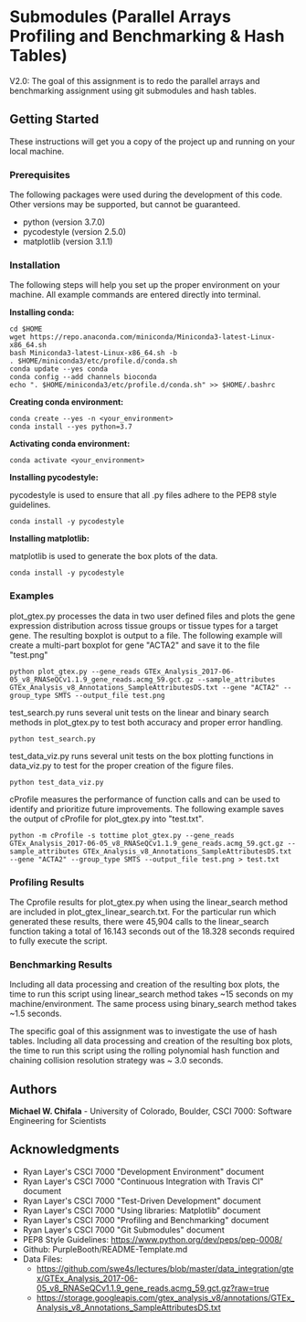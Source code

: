 # Submodules (Parallel Arrays Profiling and Benchmarking & Hash Tables)
V2.0: The goal of this assignment is to redo the parallel arrays and benchmarking assignment using git submodules and hash tables.

## Getting Started

These instructions will get you a copy of the project up and running on your local machine.

### Prerequisites

The following packages were used during the development of this code. Other versions may be supported, but cannot be guaranteed.

- python (version 3.7.0)
- pycodestyle (version 2.5.0)
- matplotlib (version 3.1.1)

### Installation

The following steps will help you set up the proper environment on your machine. All example commands are entered directly into terminal.

**Installing conda:**

```
cd $HOME
wget https://repo.anaconda.com/miniconda/Miniconda3-latest-Linux-x86_64.sh
bash Miniconda3-latest-Linux-x86_64.sh -b
. $HOME/miniconda3/etc/profile.d/conda.sh
conda update --yes conda
conda config --add channels bioconda
echo ". $HOME/miniconda3/etc/profile.d/conda.sh" >> $HOME/.bashrc
```

**Creating conda environment:**

```
conda create --yes -n <your_environment>
conda install --yes python=3.7
```

**Activating conda environment:**

```
conda activate <your_environment>
```

**Installing pycodestyle:**

pycodestyle is used to ensure that all .py files adhere to the PEP8 style guidelines.

```
conda install -y pycodestyle
```

**Installing matplotlib:**

matplotlib is used to generate the box plots of the data.

```
conda install -y pycodestyle
```

### Examples
plot_gtex.py processes the data in two user defined files and plots the gene expression distribution across tissue groups or tissue types for a target gene. The resulting boxplot is output to a file. The following example will create a multi-part boxplot for gene "ACTA2" and save it to the file "test.png"

```
python plot_gtex.py --gene_reads GTEx_Analysis_2017-06-05_v8_RNASeQCv1.1.9_gene_reads.acmg_59.gct.gz --sample_attributes GTEx_Analysis_v8_Annotations_SampleAttributesDS.txt --gene "ACTA2" --group_type SMTS --output_file test.png
```

test_search.py runs several unit tests on the linear and binary search methods in plot_gtex.py to test both accuracy and proper error handling.

```
python test_search.py
```

test_data_viz.py runs several unit tests on the box plotting functions in data_viz.py to test for the proper creation of the figure files.

```
python test_data_viz.py
```

cProfile measures the performance of function calls and can be used to identify and prioritize future improvements. The following example saves the output of cProfile for plot_gtex.py into "test.txt".

```
python -m cProfile -s tottime plot_gtex.py --gene_reads GTEx_Analysis_2017-06-05_v8_RNASeQCv1.1.9_gene_reads.acmg_59.gct.gz --sample_attributes GTEx_Analysis_v8_Annotations_SampleAttributesDS.txt --gene "ACTA2" --group_type SMTS --output_file test.png > test.txt
```

### Profiling Results
The Cprofile results for plot_gtex.py when using the linear_search method are included in plot_gtex_linear_search.txt. For the particular run which generated these results, there were 45,904 calls to the linear_search function taking a total of 16.143 seconds out of the 18.328 seconds required to fully execute the script.  

### Benchmarking Results
Including all data processing and creation of the resulting box plots, the time to run this script using linear_search method takes ~15 seconds on my machine/environment. The same process using binary_search method takes ~1.5 seconds. 

The specific goal of this assignment was to investigate the use of hash tables. Including all data processing and creation of the resulting box plots, the time to run this script using the rolling polynomial hash function and chaining collision resolution strategy was ~ 3.0 seconds. 

## Authors

**Michael W. Chifala** - University of Colorado, Boulder, CSCI 7000: Software Engineering for Scientists


## Acknowledgments

* Ryan Layer's CSCI 7000 "Development Environment" document
* Ryan Layer's CSCI 7000 "Continuous Integration with Travis CI" document
* Ryan Layer's CSCI 7000 "Test-Driven Development" document
* Ryan Layer's CSCI 7000 "Using libraries: Matplotlib" document
* Ryan Layer's CSCI 7000 "Profiling and Benchmarking" document
* Ryan Layer's CSCI 7000 "Git Submodules" document
* PEP8 Style Guidelines: https://www.python.org/dev/peps/pep-0008/
* Github: PurpleBooth/README-Template.md
* Data Files:
    * https://github.com/swe4s/lectures/blob/master/data_integration/gtex/GTEx_Analysis_2017-06-05_v8_RNASeQCv1.1.9_gene_reads.acmg_59.gct.gz?raw=true
    * https://storage.googleapis.com/gtex_analysis_v8/annotations/GTEx_Analysis_v8_Annotations_SampleAttributesDS.txt


